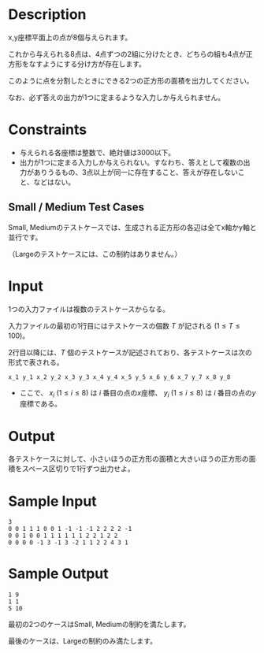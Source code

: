 # Description

x,y座標平面上の点が8個与えられます。

これから与えられる8点は、4点ずつの2組に分けたとき、どちらの組も4点が正方形をなすようにする分け方が存在します。

このように点を分割したときにできる2つの正方形の面積を出力してください。

なお、必ず答えの出力が1つに定まるような入力しか与えられません。

# Constraints

* 与えられる各座標は整数で、絶対値は3000以下。
* 出力が1つに定まる入力しか与えられない。すなわち、答えとして複数の出力がありうるもの、3点以上が同一に存在すること、答えが存在しないこと、などはない。

## Small / Medium Test Cases

Small, Mediumのテストケースでは、生成される正方形の各辺は全てx軸かy軸と並行です。

（Largeのテストケースには、この制約はありません。）


# Input
1つの入力ファイルは複数のテストケースからなる。

入力ファイルの最初の1行目にはテストケースの個数 $T$ が記される $(1 \leq T \leq 100)$。

2行目以降には、$T$ 個のテストケースが記述されており、各テストケースは次の形式で表される。

```
x_1 y_1 x_2 y_2 x_3 y_3 x_4 y_4 x_5 y_5 x_6 y_6 x_7 y_7 x_8 y_8
```

* ここで、 $x_i$ ($1 \leq i \leq 8$) は $i$ 番目の点の$x$座標、 $y_i$ ($1 \leq i \leq 8$) は $i$ 番目の点の$y$座標である。

# Output
各テストケースに対して、小さいほうの正方形の面積と大きいほうの正方形の面積をスペース区切りで1行ずつ出力せよ。

# Sample Input
```
3
0 0 1 1 1 0 0 1 -1 -1 -1 2 2 2 2 -1
0 0 1 0 0 1 1 1 1 1 1 2 2 1 2 2
0 0 0 0 -1 3 -1 3 -2 1 1 2 2 4 3 1
```

# Sample Output
```
1 9
1 1
5 10
```

最初の2つのケースはSmall, Mediumの制約を満たします。

最後のケースは、Largeの制約のみ満たします。

